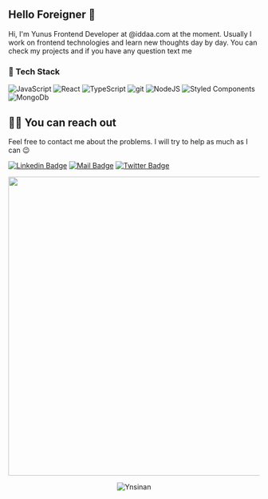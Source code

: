 
## Hello Foreigner 👋
<p>Hi, I'm Yunus Frontend Developer at @iddaa.com at the moment. Usually I work on frontend technologies and learn new thoughts day by day. You can check my projects and if you have any question text me </p>

### 🧰 Tech Stack
<p>
  <img alt="JavaScript" src="https://img.shields.io/badge/-JavaScript-ffd500?style=flat-square&logo=javascript&logoColor=black" />
  <img alt="React" src="https://img.shields.io/badge/-React-198CFF?style=flat-square&logo=react&logoColor=white" />
  <img alt="TypeScript" src="https://img.shields.io/badge/-TypeScript-007ACC?style=flat-square&logo=typescript&logoColor=white" />
  <img alt="git" src="https://img.shields.io/badge/-Git-F05032?style=flat-square&logo=git&logoColor=white" />
  <img alt="NodeJS" src="https://img.shields.io/badge/-Node-339933?style=flat-square&logo=node.js&logoColor=white" />
  <img alt="Styled Components" src="https://img.shields.io/badge/-Styled_Components-DB7093?style=flat-square&logo=styled-components&logoColor=white" />
 <img alt="MongoDb" src="https://img.shields.io/badge/MongoDB-4EA94B?style=flat-square&logo=mongodb&logoColor=white" />
</p>

## 🤙🏻 You can reach out

Feel free to contact me about the problems. I will try to help as much as I can 😉

[![Linkedin Badge](https://img.shields.io/badge/linkedin-%230077B5.svg?&style=for-the-badge&logo=linkedin&logoColor=white)](https://www.linkedin.com/in/yunusinan)
[![Mail Badge](https://img.shields.io/badge/email-c14438?style=for-the-badge&logo=Gmail&logoColor=white&link=mailto:furkanportakalx@gmail.com)](mailto:yns.inan1660@gmail.com)
[![Twitter Badge](https://img.shields.io/badge/twitter-1DA1F2?style=for-the-badge&logo=twitter&logoColor=white)](https://x.com/yns_ngga)


<p align="center">
   <img src="https://media.giphy.com/media/RnPRNP5ICPl6M/giphy.gif" width="600" />
</p>

<p align="center">
   <img src="https://komarev.com/ghpvc/?username=Ynsinan"%20 alt="Ynsinan"/> 
  </p>
